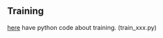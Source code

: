 ## Training

[here](https://github.com/shunchan0677/deepware/tree/master/src/RelatedWorks) have python code about training. (train_xxx.py)
